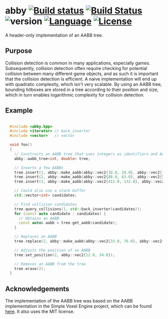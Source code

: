 # abby [![Build status](https://ci.appveyor.com/api/projects/status/p0ej0hg4cmemaeau?svg=true)](https://ci.appveyor.com/project/AlbinJohansson/abby) [![Build Status](https://travis-ci.org/albin-johansson/abby.svg?branch=dev)](https://travis-ci.org/albin-johansson/abby) ![version](https://img.shields.io/badge/version-0.1.0-blue.svg) [![Language](https://img.shields.io/badge/C%2B%2B-17-blue.svg)](https://en.wikipedia.org/wiki/C%2B%2B#Standardization) [![License](https://img.shields.io/badge/license-MIT-blue.svg)](https://opensource.org/licenses/MIT)

A header-only implementation of an AABB tree.

## Purpose

Collision detection is common in many applications, especially games. Subsequently, collision detection often require checking for potential collision between many different game objects, and as such it is important that the collision detection is efficient. A naive implementation will end up with quadratic complexity, which isn't very scalable. By using an AABB tree, bounding hitboxes are stored in a tree according to their position and size, which in turn enables logarithmic complexity for collision detection.

## Example

```C++

  #include <abby.hpp>
  #include <iterator> // back_inserter
  #include <vector>   // vector

  void foo()
  {
    // Constructs an AABB tree that uses integers as identifiers and AABBs with double precision
    abby::aabb_tree<int, double> tree;

    // Inserts a few AABBs
    tree.insert(1, abby::make_aabb(abby::vec2{10.0, 10.0}, abby::vec2{120.0, 80.0}));
    tree.insert(2, abby::make_aabb(abby::vec2{88.0, 63.0}, abby::vec2{50.0, 43.0}));
    tree.insert(3, abby::make_aabb(abby::vec2{412.0, 132.0}, abby::vec2{66.0, 91.0}));

    // Could also use a stack buffer
    std::vector<int> candidates;  

    // Find collision candidates
    tree.query_collisions(1, std::back_inserter(candidates));  
    for (const auto candidate : candidates) {
      // Obtains an AABB
      const auto& aabb = tree.get_aabb(candidate);
    }

    // Replaces an AABB
    tree.replace(2, abby::make_aabb(abby::vec2{33.0, 76.0}, abby::vec2{123.0, 155.0}));

    // Adjusts the position of an AABB
    tree.set_position(2, abby::vec2{12.0, 34.0});

    // Removes an AABB from the tree
    tree.erase(2);
  }
```

## Acknowledgements

The implementation of the AABB tree was based on the AABB implementation in the Simple Voxel Engine project, which can be found [here](https://github.com/JamesRandall/SimpleVoxelEngine). It also uses the MIT license.
